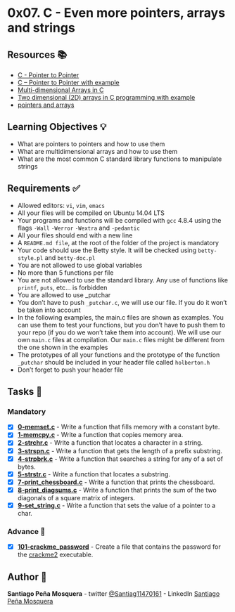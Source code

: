 # 0x07. C - Even more pointers, arrays and strings
## Resources :books:

* [C - Pointer to Pointer](https://intranet.hbtn.io/rltoken/97ic1ots5Y44UW4c5HBtRQ)
* [C – Pointer to Pointer with example](https://intranet.hbtn.io/rltoken/SLQf1I04zyLrA0OYFgXzlg)
* [Multi-dimensional Arrays in C](https://intranet.hbtn.io/rltoken/OINOASSTk6-D9PqX2oZZYw)
* [Two dimensional (2D) arrays in C programming with example](https://intranet.hbtn.io/rltoken/czf9xxN9_8ISUNWTsLfBcw)
* [pointers and arrays](https://intranet.hbtn.io/rltoken/pvXJUy7BsqzZhdfEtR6zEw)

## Learning Objectives :bulb:
* What are pointers to pointers and how to use them
* What are multidimensional arrays and how to use them
* What are the most common C standard library functions to manipulate strings

## Requirements :white_check_mark:
* Allowed editors: `vi`, `vim`, `emacs`
* All your files will be compiled on Ubuntu 14.04 LTS
* Your programs and functions will be compiled with `gcc` 4.8.4 using the flags `-Wall` `-Werror` `-Wextra` and `-pedantic`
* All your files should end with a new line
* A `README.md file`, at the root of the folder of the project is mandatory
* Your code should use the Betty style. It will be checked using `betty-style.pl` and `betty-doc.pl`
* You are not allowed to use global variables
* No more than 5 functions per file
* You are not allowed to use the standard library. Any use of functions like `printf`, `puts`, etc… is forbidden
* You are allowed to use _putchar
* You don’t have to push `_putchar.c`, we will use our file. If you do it won’t be taken into account
* In the following examples, the main.c files are shown as examples. You can use them to test your functions, but you don’t have to push them to your repo (if you do we won’t take them into account). We will use our own `main.c` files at compilation. Our `main.c` files might be different from the one shown in the examples
* The prototypes of all your functions and the prototype of the function `_putchar` should be included in your header file called `holberton.h`
* Don’t forget to push your header file

## Tasks :page_with_curl:
### Mandatory
- [x] **[0-memset.c](./0-memset.c)** - Write a function that fills memory with a constant byte.
- [x] **[1-memcpy.c](./1-memcpy.c)** - Write a function that copies memory area.
- [x] **[2-strchr.c](./2-strchr.c)** - Write a function that locates a character in a string.
- [x] **[3-strspn.c](./3-strspn.c)** - Write a function that gets the length of a prefix substring.
- [x] **[4-strpbrk.c](./4-strpbrk.c)** - Write a function that searches a string for any of a set of bytes.
- [x] **[5-strstr.c](./5-strstr.c)** - Write a function that locates a substring.
- [x] **[7-print_chessboard.c](./7-print_chessboard.c)** - Write a function that prints the chessboard.
- [x] **[8-print_diagsums.c](./8-print_diagsums.c)** - Write a function that prints the sum of the two diagonals of a square matrix of integers.
- [x] **[9-set_string.c](./9-set_string.c)** - Write a function that sets the value of a pointer to a char.
### Advance :muscle:
- [x] **[101-crackme_password](./101-crackme_password)** - Create a file that contains the password for the [crackme2](https://github.com/holbertonschool/0x06.c) executable.

## Author :pencil:
**Santiago Peña Mosquera** - twitter [@Santiag11470161](https://twitter.com/Santiag11470161) - LinkedIn [Santiago Peña Mosquera](https://www.linkedin.com/in/santiago-pe%C3%B1a-mosquera-abaa20196/)

